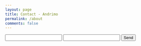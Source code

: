 ```yaml
---
layout: page
title: Contact - Andrimo
permalink: /about
comments: false
---  
```


<form action="https://formspree.io/team@andrimo.com" method="POST">
  <input type="text" name="name">
  <input type="email" name="_replyto">
  <input type="submit" value="Send">
</form>
